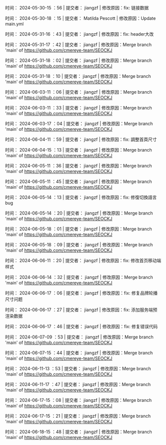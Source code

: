 
时间： 2024-05-30-15 ：56 | 提交者： jiangzf | 修改原因：fix: 链接数据

时间： 2024-05-30-18 ：15 | 提交者： Matilda Pescott | 修改原因：Update main.yml 

时间： 2024-05-31-16 ：43 | 提交者： jiangzf | 修改原因：fix: header大改 

时间： 2024-05-31-17 ：42 | 提交者： jiangzf | 修改原因：Merge branch 'main' of https://github.com/cmereye-team/SEOCKJ 

时间： 2024-05-31-18 ：02 | 提交者： jiangzf | 修改原因：Merge branch 'main' of https://github.com/cmereye-team/SEOCKJ 

时间： 2024-05-31-18 ：10 | 提交者： jiangzf | 修改原因：Merge branch 'main' of https://github.com/cmereye-team/SEOCKJ 

时间： 2024-06-03-11 ：06 | 提交者： jiangzf | 修改原因：Merge branch 'main' of https://github.com/cmereye-team/SEOCKJ 

时间： 2024-06-03-11 ：33 | 提交者： jiangzf | 修改原因：Merge branch 'main' of https://github.com/cmereye-team/SEOCKJ 

时间： 2024-06-03-17 ：04 | 提交者： jiangzf | 修改原因：Merge branch 'main' of https://github.com/cmereye-team/SEOCKJ 

时间： 2024-06-04-11 ：59 | 提交者： jiangzf | 修改原因：fix: 調整首頁尺寸 

时间： 2024-06-04-15 ：13 | 提交者： jiangzf | 修改原因：Merge branch 'main' of https://github.com/cmereye-team/SEOCKJ 

时间： 2024-06-05-11 ：36 | 提交者： jiangzf | 修改原因：Merge branch 'main' of https://github.com/cmereye-team/SEOCKJ 

时间： 2024-06-05-11 ：45 | 提交者： jiangzf | 修改原因：Merge branch 'main' of https://github.com/cmereye-team/SEOCKJ 

时间： 2024-06-05-14 ：13 | 提交者： jiangzf | 修改原因：fix: 修復切換語言bug 

时间： 2024-06-05-14 ：20 | 提交者： jiangzf | 修改原因：Merge branch 'main' of https://github.com/cmereye-team/SEOCKJ 

时间： 2024-06-05-18 ：01 | 提交者： jiangzf | 修改原因：Merge branch 'main' of https://github.com/cmereye-team/SEOCKJ 

时间： 2024-06-05-18 ：09 | 提交者： jiangzf | 修改原因：Merge branch 'main' of https://github.com/cmereye-team/SEOCKJ 

时间： 2024-06-06-11 ：20 | 提交者： jiangzf | 修改原因：fix: 修改首页移动端样式 

时间： 2024-06-06-14 ：32 | 提交者： jiangzf | 修改原因：Merge branch 'main' of https://github.com/cmereye-team/SEOCKJ 

时间： 2024-06-06-17 ：06 | 提交者： jiangzf | 修改原因：fix: 修复品牌轮播尺寸问题 

时间： 2024-06-06-17 ：27 | 提交者： jiangzf | 修改原因：fix: 添加服务端预渲染数据 

时间： 2024-06-06-17 ：46 | 提交者： jiangzf | 修改原因：fix: 修复错误代码 

时间： 2024-06-07-09 ：53 | 提交者： jiangzf | 修改原因：Merge branch 'main' of https://github.com/cmereye-team/SEOCKJ 

时间： 2024-06-07-15 ：44 | 提交者： jiangzf | 修改原因：Merge branch 'main' of https://github.com/cmereye-team/SEOCKJ 

时间： 2024-06-11-13 ：53 | 提交者： jiangzf | 修改原因：Merge branch 'main' of https://github.com/cmereye-team/SEOCKJ 

时间： 2024-06-11-17 ：47 | 提交者： jiangzf | 修改原因：Merge branch 'main' of https://github.com/cmereye-team/SEOCKJ 

时间： 2024-06-17-15 ：08 | 提交者： jiangzf | 修改原因：Merge branch 'main' of https://github.com/cmereye-team/SEOCKJ 

时间： 2024-06-17-15 ：21 | 提交者： jiangzf | 修改原因：Merge branch 'main' of https://github.com/cmereye-team/SEOCKJ 

时间： 2024-06-18-15 ：48 | 提交者： jiangzf | 修改原因：Merge branch 'main' of https://github.com/cmereye-team/SEOCKJ 

